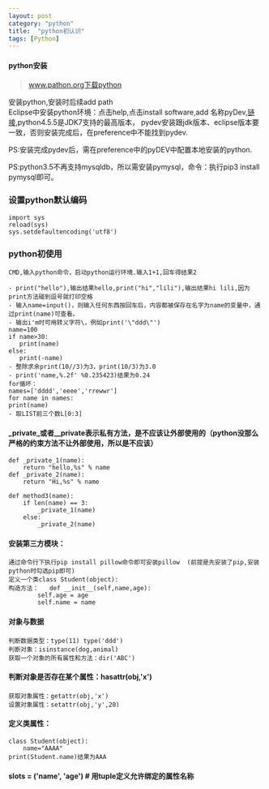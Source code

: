 ```yaml
---
layout: post
category: "python"
title:  "python初认识"
tags: [Python]
---
```

#### python安装   ####

 
> www.pathon.org下载python    
    

安装python,安装时后续add path  
    Eclipse中安装python环境：点击help,点击install software,add 名称pyDev,[链接](http://www.pydev.org/update_sites/4.5.5),python4.5.5是JDK7支持的最高版本，
    pydev安装跟jdk版本、eclipse版本要一致，否则安装完成后，在preference中不能找到pydev.  
<!-- more -->   

PS:安装完成pydev后，需在preference中的pyDEV中配置本地安装的python.  
   
PS:python3.5不再支持mysqldb，所以需安装pymysql，命令：执行pip3 install pymysql即可。

### 设置python默认编码 ###
    import sys  
    reload(sys)  
    sys.setdefaultencoding('utf8')

### python初使用 ###
    CMD,输入python命令，启动python运行环境.输入1+1,回车得结果2  
    
    - print("hello"),输出结果hello,print("hi","lili"),输出结果hi lili,因为print方法碰到逗号就打印空格  
    - 输入name=input()，则输入任何东西按回车后，内容都被保存在名字为name的变量中，通过print(name)可查看。  
    - 输出i'm时可用转义字符\，例如print('\"ddd\"')  
    name=100  
    if name>30:  
       print(name)  
    else:  
       print(-name)  
    - 整除求余print(10//3)为3，print(10/3)为3.0
    - print('name,%.2f' %0.235423)结果为0.24
    for循坏：  
    names=['dddd','eeee','rrewwr']  
    for name in names:  
    print(name)  
    - 取LIST前三个数L[0:3]
 
#### _private_或者__private表示私有方法，是不应该让外部使用的（python没那么严格的约束方法不让外部使用，所以是不应该） 
    def _private_1(name):  
    	return "hello,%s" % name  
    def _private_2(name):  
    	return "Hi,%s" % name  
    
    def method3(name):  
    	if len(name) == 3:  
    		_private_1(name)  
    	else:  
    		_private_2(name)  

#### 安装第三方模块：  
    通过命令行下执行pip install pillow命令即可安装pillow  (前提是先安装了pip,安装python时勾选pip即可)  
    定义一个类class Student(object):  
    构造方法：	def __init__(self,name,age): 
    		self.age = age  
    		self.name = name  
#### 对象与数据 ####
    判断数据类型：type(11) type('ddd')   
    判断对象：isinstance(dog,animal)  
    获取一个对象的所有属性和方法：dir('ABC')


#### 判断对象是否存在某个属性：hasattr(obj,'x')   ####
    获取对象属性：getattr(obj,'x')  
    设置对象属性：setattr(obj,'y',20)  
#### 定义类属性：  
	class Student(object):  
		name="AAAA"  
	print(Student.name)结果为AAA  

#### __slots__ = ('name', 'age') # 用tuple定义允许绑定的属性名称 ####









